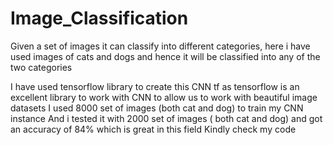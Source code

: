 # Image_Classification
Given a set of images it can classify into different categories, here i have used images of cats and dogs and hence it will be classified into any of the two categories

I have used tensorflow library to create this CNN
tf as tensorflow is an excellent library to work with CNN to allow us to work with beautiful image datasets
I used 8000 set of images (both cat and dog) to train my CNN instance
And i tested it with 2000 set of images ( both cat and dog) and got an accuracy of 84% which is great in this field
Kindly check my code
